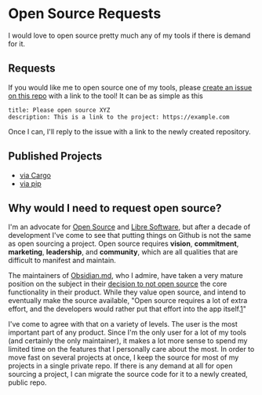 # Open Source Requests

I would love to open source pretty much any of my tools if there is demand for it. 

## Requests

If you would like me to open source one of my tools, please [create an issue on this repo](https://github.com/patbeagan1/Open-Source-Requests/issues/new) with a link to the tool! It can be as simple as this
```
title: Please open source XYZ
description: This is a link to the project: https://example.com
```
Once I can, I'll reply to the issue with a link to the newly created repository.

## Published Projects

- [via Cargo](https://crates.io/users/patbeagan1/)
- [via pip](https://pypi.org/user/patbeagan1/)

## Why would I need to request open source?

I'm an advocate for [Open Source](https://en.wikipedia.org/wiki/Open_source) and [Libre Software](https://en.wikipedia.org/wiki/Free_software_movement), but after a decade of development I've come to see that putting things on Github is not the same as open sourcing a project. Open source requires **vision**, **commitment**, **marketing**, **leadership**, and **community**, which are all qualities that are difficult to manifest and maintain. 

The maintainers of [Obsidian.md](https://obsidian.md/), who I admire, have taken a very mature position on the subject in their [decision to not open source](https://forum.obsidian.md/t/open-sourcing-of-obsidian/1515/11) the core functionality in their product. While they value open source, and intend to eventually make the source available, "Open source requires a lot of extra effort, and the developers would rather put that effort into the app itself.[1]"

I've come to agree with that on a variety of levels. The user is the most important part of any product. Since I'm the only user for a lot of my tools (and certainly the only maintainer), it makes a lot more sense to spend my limited time on the features that I personally care about the most. In order to move fast on several projects at once, I keep the source for most of my projects in a single private repo. If there is any demand at all for open sourcing a project, I can migrate the source code for it to a newly created, public repo.



<!--
How to publish, per platform

Python
https://pypi.org/manage/projects/
https://packaging.python.org/en/latest/tutorials/packaging-projects/
-->

[1]: https://obsidian.rocks/why-isnt-obsidian-open-source/
